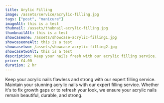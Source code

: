 ```yaml
---
title: Arylic Filling
image: /assets/service/acrylic-filling.jpg
tags: ["post", "manicure"]
imageAlt: this is a test
thubnail: /assets/thubnail-acrylic-filling.jpg
thunbnailAlt: this is a test
showcaseone: /assets/showcase-acrylic-filling1.jpg
showcaseoneAlt: this is a test
showcasetwo: /assets/showcase-acrylic-filling2.jpg
showcasetwoAlt: this is a test
description: Keep your nails fresh with our acrylic filling service.
price: €4.00
duration: 2 hr
---
```

Keep your acrylic nails flawless and strong with our expert filling service. Maintain your stunning acrylic nails with our expert filling service. Whether it's to fix growth gaps or to refresh your look, we ensure your acrylic nails remain beautiful, durable, and strong.